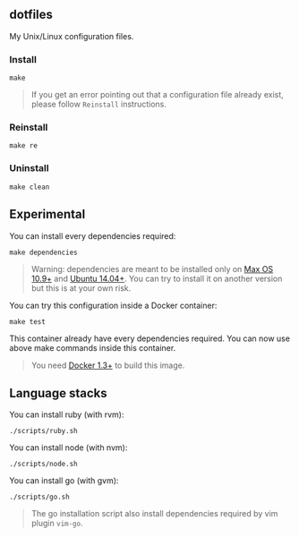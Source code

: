 ## dotfiles

My Unix/Linux configuration files.

### Install

    make

>If you get an error pointing out that a configuration file
already exist, please follow `Reinstall` instructions.

### Reinstall

    make re

### Uninstall

    make clean

## Experimental

You can install every dependencies required:

    make dependencies

>Warning: dependencies are meant to be installed only on
[Max OS 10.9+](https://www.apple.com/fr/osx/) and
[Ubuntu 14.04+](http://http://www.ubuntu-fr.org/). You can try
to install it on another version but this is at your own risk.

You can try this configuration inside a Docker container:

    make test

This container already have every dependencies required.
You can now use above make commands inside this container.

>You need [Docker 1.3+](http://docker.com) to build this image.

## Language stacks

You can install ruby (with rvm):

    ./scripts/ruby.sh

You can install node (with nvm):

    ./scripts/node.sh

You can install go (with gvm):

    ./scripts/go.sh

>The go installation script also install dependencies required by
vim plugin `vim-go`.
